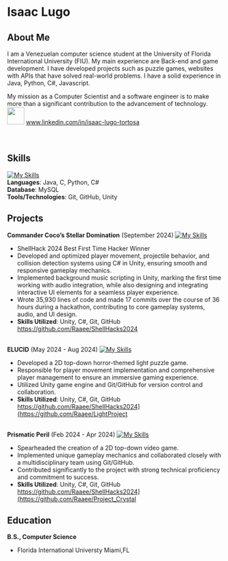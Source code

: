 # **Isaac Lugo** 


## **About Me**
I am a Venezuelan computer science student at the University of Florida International University (FIU). My main experience are Back-end and game development. I have developed projects such as puzzle games, websites with APIs that have solved real-world problems. I have a solid experience in Java, Python, C#, Javascript.

My mission as a Computer Scientist and a software engineer is to make more than a significant contribution to the advancement of technology.
<br>
<img src="https://user-images.githubusercontent.com/74038190/235294012-0a55e343-37ad-4b0f-924f-c8431d9d2483.gif" width="40"> www.linkedin.com/in/isaac-lugo-tortosa <br><br><br>

## **Skills** 
[![My Skills](https://skillicons.dev/icons?i=java,c,py,cs,mysql,git,github,unity)](https://skillicons.dev)<br>
**Languages**: Java, C, Python, C# <br>
**Database**: MySQL <br>
**Tools/Technologies**: Git, GitHub, Unity <br>

## **Projects**
**Commander Coco’s Stellar Domination** (September 2024) [![My Skills](https://skillicons.dev/icons?i=cs,git,github,unity)](https://skillicons.dev)
- ShellHack 2024 Best First Time Hacker Winner
- Developed and optimized player movement, projectile behavior, and collision detection systems using C# in Unity, ensuring smooth and responsive gameplay mechanics.
- Implemented background music scripting in Unity, marking the first time working with audio integration, while also designing and integrating interactive UI elements for a seamless player experience.
- Wrote 35,930 lines of code and made 17 commits over the course of 36 hours during a hackathon, contributing to core gameplay systems, audio, and UI design.
- **Skills Utilized**: Unity, C#, Git, GitHub<br>https://github.com/Raaee/ShellHacks2024<br>

<br>**ELUCID** (May 2024 - Aug 2024) [![My Skills](https://skillicons.dev/icons?i=cs,git,github,unity)](https://skillicons.dev)
- Developed a 2D top-down horror-themed light puzzle game.
- Responsible for player movement implementation and comprehensive player management to ensure an immersive gaming experience.
- Utilized Unity game engine and Git/GitHub for version control and collaboration.
- **Skills Utilized**: Unity, C#, Git, GitHub <br>https://github.com/Raaee/ShellHacks2024](https://github.com/Raaee/LightProject<br>

<br> **Prismatic Peril** (Feb 2024 - Apr 2024) [![My Skills](https://skillicons.dev/icons?i=cs,git,github,unity)](https://skillicons.dev)
- Spearheaded the creation of a 2D top-down video game.
- Implemented unique gameplay mechanics and collaborated closely with a multidisciplinary team using Git/GitHub.
- Contributed significantly to the project with strong technical proficiency and commitment to success.
- **Skills Utilized**: Unity, C#, Git, GitHub <br>https://github.com/Raaee/ShellHacks2024](https://github.com/Raaee/Project_Crystal<br>

## **Education**
**B.S., Computer Science**
- Florida International Universty Miami,FL<br>
